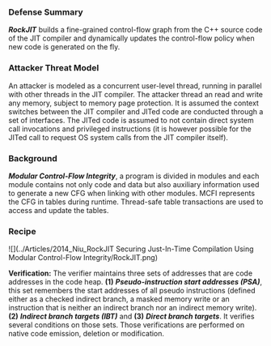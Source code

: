 ### Defense Summary

***RockJIT*** builds a fine-grained control-flow graph from the C++ source code of the JIT compiler and dynamically updates the control-flow policy when new code is generated on the fly.

### Attacker Threat Model

An attacker is modeled as a concurrent user-level thread, running in parallel with other threads in the JIT compiler. The attacker thread an read and write any memory, subject to memory page protection. It is assumed the context switches between the JIT compiler and JITed code are conducted through a set of interfaces. The JITed code is assumed to not contain direct system call invocations and privileged instructions (it is however possible for the JITed call to request OS system calls from the JIT compiler itself).

### Background

***Modular Control-Flow Integrity***, a program is divided in modules and each module contains not only code and data but also auxiliary information used to generate a new CFG when linking with other modules. MCFI represents the CFG in tables during runtime. Thread-safe table transactions are used to access and update the tables.

### Recipe

![](../Articles/2014_Niu_RockJIT Securing Just-In-Time Compilation Using Modular Control-Flow Integrity/RockJIT.png)

**Verification:** The verifier maintains three sets of addresses that are code addresses in the code heap. **(1)** ***Pseudo-instruction start addresses (PSA)***, this set remembers the start addresses of all pseudo instructions (defined either as a checked indirect branch, a masked memory write or an instruction that is neither an indirect branch nor an indirect memory write). **(2)** ***Indirect branch targets (IBT)***  and **(3)** ***Direct branch targets***. It verifies several conditions on those sets. Those verifications are performed on native code emission, deletion or modification.
